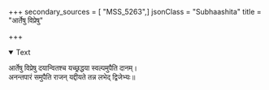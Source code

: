 +++
secondary_sources = [ "MSS_5263",]
jsonClass = "Subhaashita"
title = "आर्तेषु विप्रेषु"

+++

<details open><summary>Text</summary>

आर्तेषु विप्रेषु दयान्वितश्च यच्छ्रद्धया स्वल्पमुपैति दानम्।  
अनन्तपारं समुपैति राजन् यद्दीयते तन्न लभेद् द्विजेभ्यः॥
</details>
